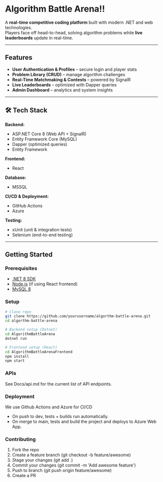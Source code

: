 # Algorithm Battle Arena!!

A **real-time competitive coding platform** built with modern .NET and web technologies.  
Players face off head-to-head, solving algorithm problems while **live leaderboards** update in real-time.  

---

##  Features  

-  **User Authentication & Profiles** – secure login and player stats  
-  **Problem Library (CRUD)** – manage algorithm challenges  
-  **Real-Time Matchmaking & Contests** – powered by SignalR  
-  **Live Leaderboards** – optimized with Dapper queries  
-  **Admin Dashboard** – analytics and system insights  

---


## 🛠 Tech Stack  

**Backend:**  
- ASP.NET Core 8 (Web API + SignalR)  
- Entity Framework Core (MySQL)  
- Dapper (optimized queries)
- Entity Framework

**Frontend:**  
- React  

**Database:**  
- MSSQL  

**CI/CD & Deployment:**  
- GitHub Actions
- Azure  

**Testing:**  
- xUnit (unit & integration tests)  
- Selenium (end-to-end testing)  

---

##  Getting Started  

### Prerequisites  
- [.NET 8 SDK](https://dotnet.microsoft.com/)  
- [Node.js](https://nodejs.org/) (if using React frontend)  
- [MySQL 8](https://dev.mysql.com/)  

### Setup  

```bash
# Clone repo
git clone https://github.com/yourusername/algorthm-battle-arena.git
cd algorthm-battle-arena

# Backend setup (Dotnet)
cd AlgorithmBattleArena
dotnet run

# Frontend setup (React)
cd AlgorithmBattleArenaFrontend
npm install
npm start
```

### APIs
See Docs/api.md for the current list of API endpoints.


### Deployment
We use Github Actions and Azure for CI/CD
- On push to dev, tests + builds run automatically.
- On merge to main, tests and build the project and deploys to Azure Web App.

### Contributing
  1) Fork the repo
  2) Create a feature branch (git checkout -b feature/awesome)
  3) Stage your changes (git add .)
  4) Commit your changes (git commit -m 'Add awesome feature')
  5) Push to branch (git push origin feature/awesome)
  6) Create a PR
